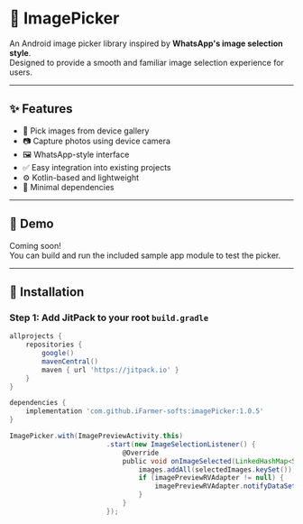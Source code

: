 # 📸 ImagePicker

An Android image picker library inspired by **WhatsApp's image selection style**.  
Designed to provide a smooth and familiar image selection experience for users.

---

## ✨ Features

- 📂 Pick images from device gallery
- 📷 Capture photos using device camera
- 🖼️ WhatsApp-style interface
- ✅ Easy integration into existing projects
- ⚙️ Kotlin-based and lightweight
- 🎯 Minimal dependencies

---

## 🚀 Demo

Coming soon!  
You can build and run the included sample app module to test the picker.

---

## 🔧 Installation

### Step 1: Add JitPack to your root `build.gradle`

```gradle
allprojects {
    repositories {
        google()
        mavenCentral()
        maven { url 'https://jitpack.io' }
    }
}

dependencies {
    implementation 'com.github.iFarmer-softs:imagePicker:1.0.5'
}

ImagePicker.with(ImagePreviewActivity.this)
                        .start(new ImageSelectionListener() {
                            @Override
                            public void onImageSelected(LinkedHashMap<String, String> selectedImages) {
                                images.addAll(selectedImages.keySet());
                                if (imagePreviewRVAdapter != null) {
                                    imagePreviewRVAdapter.notifyDataSetChanged();
                                }
                            }
                        });